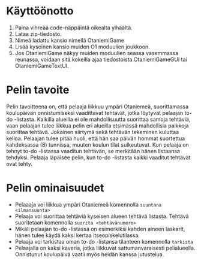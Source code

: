 # Käyttöönotto

1. Paina vihreää code-näppäintä oikealta ylhäältä.
2. Lataa zip-tiedosto.
3. Nimeä ladattu kansio nimellä OtaniemiGame
4. Lisää kyseinen kansio muiden O1 moduulien joukkoon.
5. Jos OtaniemiGame näkyy muiden moduulien seassa vasemmassa reunassa, voidaan sitä kokeilla ajaa tiedostoista OtaniemiGameGUI tai OtaniemiGameTextUI.


# Pelin tavoite

Pelin tavoitteena on, että pelaaja liikkuu ympäri Otaniemeä, suorittamassa koulupäivän onnistumiseksi vaadittavat tehtävät, jotka löytyvät pelaajan to-do -listasta.
Kaikilla alueilla ei ole mahdollisuutta suorittaa samoja tehtäviä, vaan pelaajan tulee liikkua pelin eri alueilla etsimässä mahdollisia paikkoja suorittaa tehtävä.
Jokainen siirtymä sekä tehtävän tekeminen kuluttaa kelloa.
Pelaajan tulee pitää huoli, että hän saa päivän hommat suortettua kahdeksassa (8) tunnissa, muuten koulun tilat sulkeutuvat.
Kun pelaaja on tehnyt to-do -listassa vaaditun tehtävän, se merkitään hänen listaansa tehdyksi.
Pelaaja läpäisee pelin, kun to-do -listasta kaikki vaaditut tehtävät ovat tehty.


# Pelin ominaisuudet

* Pelaaaja voi liikkua ympäri Otaniemeä komennolla `suuntana <ilmansuunta>`
* Pelaaja voi suorittaa tehtäviä kyseisen alueen tehtävä listasta. Tehtävä suoritetaan komennolla `suorita <tehtävänumero>`
* Mikäli pelaajan to-do -listassa on esimerkiksi kahden aineen laskarit, hänen tulee käydä kaksi kertaa itseopiskelutilassa.
* Pelaaja voi tarkistaa oman to-do -listansa tilanteen komennolla `tarkista`
* Pelaajalla on kaksi kaveria, jotka liikkuvat sattumanvaraisesti pelialueella. Onnistunut koulupäivä vaatii myös heidän kanssa jutustelua.

